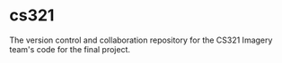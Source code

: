 # cs321
The version control and collaboration repository for the CS321 Imagery team's code for the final project.
